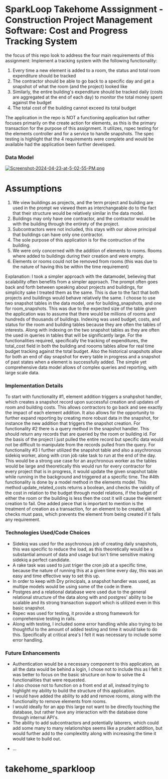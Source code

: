 # SparkLoop Takehome Asssignment - Construction Project Management Software: Cost and Progress Tracking System

the focus of this repo look to address the four main requirements of this assignment:
Implement a tracking system with the following functionality:

1. Every time a new element is added to a room, the status and total room expenditure should be tracked
2. The contractor should be able to go back to a specific day and get a snapshot of what the room (and the project) looked like
3. Similarly, the entire building's expenditure should be tracked daily (costs are aggregated at the end of each day) to monitor the total money spent against the budget
4. The total cost of the building cannot exceed its total budget 

The application in the repo is NOT a functioning application but rather focuses primarily on the create action for elements, as this is the primary transaction for the purpose of this assignment. It utilizes, rspec testing for the elements controller and for a service to handle snapshots. The spec testing is highlight that the 4 requirements were complete and would be available had the application been further developed. 

### Data Model
[![Screenshot-2024-04-23-at-5-02-55-PM.png](https://i.postimg.cc/mkbHrypc/Screenshot-2024-04-23-at-5-02-55-PM.png)](https://postimg.cc/XGzJHdb3)

# Assumptions
1. We view buildings as projects, and the term project and building are used in the prompt we viewed them as interchangeable do to the fact that their structure would be relatively similar in the data model.
2. Buildings may only have one contractor, and the contractor would be with the building through the entirety of the project.
3. Subcontractors were not included, this stays with our above principal that buildings can have only one contractor.
4. The sole purpose of this application is for the contruction of the building.
5. We were only concerned with the addition of elements to rooms. Rooms where added to buildings during their creation and were empty.
6. Elements or rooms could not be removed from rooms (this was due to the nature of having this be within the time requirement)

Explanation:
  I took a simpler approach with the datamodel, believing that scalability often benefits from a simpler approach. The prompt often goes back and forth between speaking about projects and buildings, for simplicity sake I treated them as the same. This is due to the fact that both projects and buildings would behave relatively the same. I choose to use two snapshot tables in the data model, one for building_snapshots, and one for room_snapshots. This was due to the expected size of the table given the application was to assume that there would be millions of rooms and hundreds of thousands of buildings. Indexing was used budget, costs, and status for the room and building tables because they are often the tables of interests. Along with indexing on the two snapshot tables as they are often the used in queries in tables that will be significantly large. 
  For the functionalities required, specifically the tracking of expenditures, the total_cost field in both the building and roooms tables allow for real time budget tracking against the total budget. Also the historical snapshots allow for both an end of day snapshot for every table in progress and a snapshot of past states when a element is successfully added. The simple yet comprehensive data model allows of complex queries and reporting, with large scale data.

### Implementation Details
  To start with functionality #1, element addition triggers a snahpshot handler, which creates a snapshot record upon successful creation and updates of room and building costs. This allows contractors to go back and see exactly the impact of each element addition. It also allows for the opportunity to further expand reporting by creating more robust data in the snapshot, for instance the new addition that triggers the snapshot creation. For functionality #2 there is a query method in the snapshot handler. This should return any records that are queried by the room or building id. For the basis of the project I just pulled the entire record but specific data would not be difficult to manipulate from the records pulled from the query. For functionality #3 I further utilized the snapshot table and also a asychronous sidekiq worker, along with cron job rake task to run at the end of the day. This would be a strong use case for an asychronous worker as the tables would be large and theoretically this would run for every contractor for every project that is in progress, it would update the given snapshot table while running in the background and triggered at a specific time. The #4th functionality is done by a model method in the elements model. This method update_related_costs returns a boolean, and checks the validity of the cost in relation to the budget through model relations, if the budget of either the room or the building is less then the cost it will cause the element creation to fail. One added piece that is important to mention is the treatment of creation as a transaction, for an element to be created, all checks must pass, which prevents the element from being created if it fails any requirement. 

### Technologies Used/Code Choices
   - Sidekiq was used for the asychronous job of creating daily snapshots, this was specific to reduce the load, as this theoretically would be a substantial amount of data and usage but isn't time sensitive making sidekiq a perfect candidate.
   - A rake task was used to just triger the cron job at a specific time, because the nature of running this at a given time every day, this was an easy and time effective way to set this up.
   - In order to keep with Dry principals, a snapshot handler was used, as multipe models would be using some of the code in there.
   - Postgres and a relational database were used due to the general relational structure of the data along with and postgres' ability to be scalable and its strong transaction support which is utilized even in this basic snapshot.
  - Rspec was used for testing, it provide a strong framework for comprehensive testing in rails.
  - Along with testing, I included some error handling while also trying to be thoughtful to the amount of added testing and time it would take to do this. Specifically at critical area's I felt it was necessary to include some error handling. 
  
### Future Enhancements
  - Authentication would be a necessary component to this application, as all the data would be behind a login, I chose not to include this as I felt it was better to focus on the basic structure on how to solve the 4 functionalities that were requested.
  - I also choose not to function on a front end at all, instead trying to highlight my ability to build the structure of this application. 
  - I would have added the ability to add and remove rooms, along with the functionality to remove elements from rooms.
  - I would ideally for an app this large not want to be directly touching the database, but rather have any interaction with the database done through internal API's.
  - The ability to add subcontractors and potentially laborers, which could add some many to many relationships seems like a prudent addition, but would further add to the complexitity along with increasing the time it would take to build out.
    
* ...
# takehome_sparkloop
